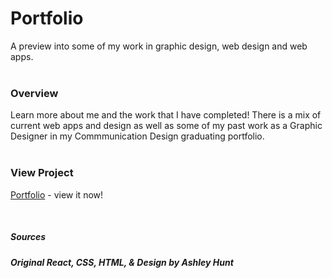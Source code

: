 # Portfolio
A preview into some of my work in graphic design, web design and web apps. 
<br><br>

### __Overview__
Learn more about me and the work that I have completed! There is a mix of current web apps and design as well as some of my past work as a Graphic Designer in my Commmunication Design graduating portfolio.
<br><br>

### __View Project__
[Portfolio](https://ashhunt07.github.io/react-portfolio/#/) - view it now!

<br>

##### Sources
##### Original React, CSS, HTML, & Design by Ashley Hunt 
